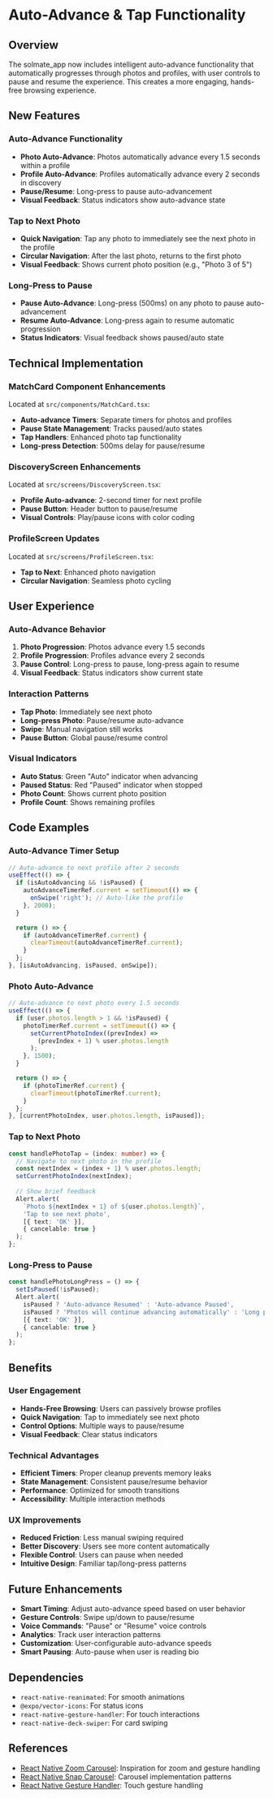# Auto-Advance & Tap Functionality

## Overview
The solmate_app now includes intelligent auto-advance functionality that automatically progresses through photos and profiles, with user controls to pause and resume the experience. This creates a more engaging, hands-free browsing experience.

## New Features

### Auto-Advance Functionality
- **Photo Auto-Advance**: Photos automatically advance every 1.5 seconds within a profile
- **Profile Auto-Advance**: Profiles automatically advance every 2 seconds in discovery
- **Pause/Resume**: Long-press to pause auto-advancement
- **Visual Feedback**: Status indicators show auto-advance state

### Tap to Next Photo
- **Quick Navigation**: Tap any photo to immediately see the next photo in the profile
- **Circular Navigation**: After the last photo, returns to the first photo
- **Visual Feedback**: Shows current photo position (e.g., "Photo 3 of 5")

### Long-Press to Pause
- **Pause Auto-Advance**: Long-press (500ms) on any photo to pause auto-advancement
- **Resume Auto-Advance**: Long-press again to resume automatic progression
- **Status Indicators**: Visual feedback shows paused/auto state

## Technical Implementation

### MatchCard Component Enhancements
Located at `src/components/MatchCard.tsx`:
- **Auto-advance Timers**: Separate timers for photos and profiles
- **Pause State Management**: Tracks paused/auto states
- **Tap Handlers**: Enhanced photo tap functionality
- **Long-press Detection**: 500ms delay for pause/resume

### DiscoveryScreen Enhancements
Located at `src/screens/DiscoveryScreen.tsx`:
- **Profile Auto-advance**: 2-second timer for next profile
- **Pause Button**: Header button to pause/resume
- **Visual Controls**: Play/pause icons with color coding

### ProfileScreen Updates
Located at `src/screens/ProfileScreen.tsx`:
- **Tap to Next**: Enhanced photo navigation
- **Circular Navigation**: Seamless photo cycling

## User Experience

### Auto-Advance Behavior
1. **Photo Progression**: Photos advance every 1.5 seconds
2. **Profile Progression**: Profiles advance every 2 seconds
3. **Pause Control**: Long-press to pause, long-press again to resume
4. **Visual Feedback**: Status indicators show current state

### Interaction Patterns
- **Tap Photo**: Immediately see next photo
- **Long-press Photo**: Pause/resume auto-advance
- **Swipe**: Manual navigation still works
- **Pause Button**: Global pause/resume control

### Visual Indicators
- **Auto Status**: Green "Auto" indicator when advancing
- **Paused Status**: Red "Paused" indicator when stopped
- **Photo Count**: Shows current photo position
- **Profile Count**: Shows remaining profiles

## Code Examples

### Auto-Advance Timer Setup
```typescript
// Auto-advance to next profile after 2 seconds
useEffect(() => {
  if (isAutoAdvancing && !isPaused) {
    autoAdvanceTimerRef.current = setTimeout(() => {
      onSwipe('right'); // Auto-like the profile
    }, 2000);
  }

  return () => {
    if (autoAdvanceTimerRef.current) {
      clearTimeout(autoAdvanceTimerRef.current);
    }
  };
}, [isAutoAdvancing, isPaused, onSwipe]);
```

### Photo Auto-Advance
```typescript
// Auto-advance to next photo every 1.5 seconds
useEffect(() => {
  if (user.photos.length > 1 && !isPaused) {
    photoTimerRef.current = setTimeout(() => {
      setCurrentPhotoIndex((prevIndex) => 
        (prevIndex + 1) % user.photos.length
      );
    }, 1500);
  }

  return () => {
    if (photoTimerRef.current) {
      clearTimeout(photoTimerRef.current);
    }
  };
}, [currentPhotoIndex, user.photos.length, isPaused]);
```

### Tap to Next Photo
```typescript
const handlePhotoTap = (index: number) => {
  // Navigate to next photo in the profile
  const nextIndex = (index + 1) % user.photos.length;
  setCurrentPhotoIndex(nextIndex);
  
  // Show brief feedback
  Alert.alert(
    `Photo ${nextIndex + 1} of ${user.photos.length}`,
    'Tap to see next photo',
    [{ text: 'OK' }],
    { cancelable: true }
  );
};
```

### Long-Press to Pause
```typescript
const handlePhotoLongPress = () => {
  setIsPaused(!isPaused);
  Alert.alert(
    isPaused ? 'Auto-advance Resumed' : 'Auto-advance Paused',
    isPaused ? 'Photos will continue advancing automatically' : 'Long press again to resume',
    [{ text: 'OK' }],
    { cancelable: true }
  );
};
```

## Benefits

### User Engagement
- **Hands-Free Browsing**: Users can passively browse profiles
- **Quick Navigation**: Tap to immediately see next photo
- **Control Options**: Multiple ways to pause/resume
- **Visual Feedback**: Clear status indicators

### Technical Advantages
- **Efficient Timers**: Proper cleanup prevents memory leaks
- **State Management**: Consistent pause/resume behavior
- **Performance**: Optimized for smooth transitions
- **Accessibility**: Multiple interaction methods

### UX Improvements
- **Reduced Friction**: Less manual swiping required
- **Better Discovery**: Users see more content automatically
- **Flexible Control**: Users can pause when needed
- **Intuitive Design**: Familiar tap/long-press patterns

## Future Enhancements
- **Smart Timing**: Adjust auto-advance speed based on user behavior
- **Gesture Controls**: Swipe up/down to pause/resume
- **Voice Commands**: "Pause" or "Resume" voice controls
- **Analytics**: Track user interaction patterns
- **Customization**: User-configurable auto-advance speeds
- **Smart Pausing**: Auto-pause when user is reading bio

## Dependencies
- `react-native-reanimated`: For smooth animations
- `@expo/vector-icons`: For status icons
- `react-native-gesture-handler`: For touch interactions
- `react-native-deck-swiper`: For card swiping

## References
- [React Native Zoom Carousel](https://github.com/heaversm/zoom-carousel): Inspiration for zoom and gesture handling
- [React Native Snap Carousel](https://github.com/LarvenLLC/react-native-snap-carousel): Carousel implementation patterns
- [React Native Gesture Handler](https://github.com/software-mansion/react-native-gesture-handler): Touch gesture handling 